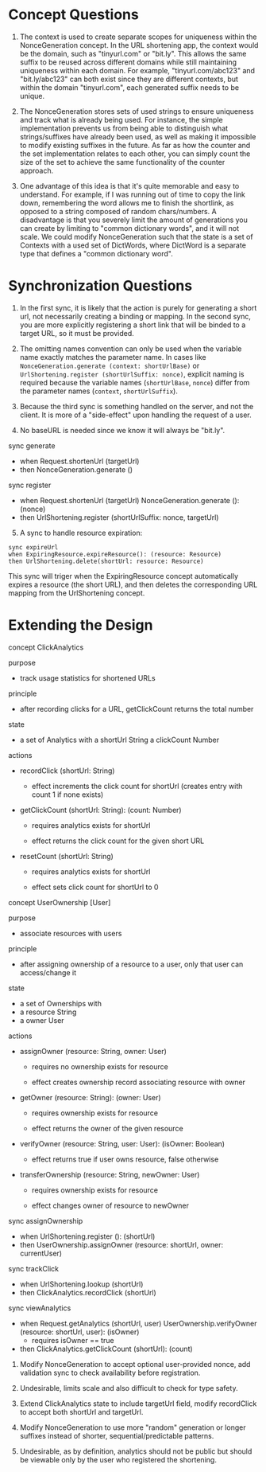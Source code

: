 # Concept Questions

1. The context is used to create separate scopes for uniqueness within the NonceGeneration concept. In the URL shortening app, the context would be the domain, such as "tinyurl.com" or "bit.ly". This allows the same suffix to be reused across different domains while still maintaining uniqueness within each domain. For example, "tinyurl.com/abc123" and "bit.ly/abc123" can both exist since they are different contexts, but within the domain "tinyurl.com", each generated suffix needs to be unique.

2. The NonceGeneration stores sets of used strings to ensure uniqueness and track what is already being used. For instance, the simple implementation prevents us from being able to distinguish what strings/suffixes have already been used, as well as making it impossible to modify existing suffixes in the future. As far as how the counter and the set implementation relates to each other, you can simply count the size of the set to achieve the same functionality of the counter approach.

3. One advantage of this idea is that it's quite memorable and easy to understand. For example, if I was running out of time to copy the link down, remembering the word allows me to finish the shortlink, as opposed to a string composed of random chars/numbers. A disadvantage is that you severely limit the amount of generations you can create by limiting to "common dictionary words", and it will not scale. We could modify NonceGeneration such that the state is a set of Contexts with a used set of DictWords, where DictWord is a separate type that defines a "common dictionary word".

# Synchronization Questions

1. In the first sync, it is likely that the action is purely for generating a short url, not necessarily creating a binding or mapping. In the second sync, you are more explicitly registering a short link that will be binded to a target URL, so it must be provided.

2. The omitting names convention can only be used when the variable name exactly matches the parameter name. In cases like `NonceGeneration.generate (context: shortUrlBase)` or `UrlShortening.register (shortUrlSuffix: nonce)`, explicit naming is required because the variable names (`shortUrlBase`, `nonce`) differ from the parameter names (`context`, `shortUrlSuffix`).

3. Because the third sync is something handled on the server, and not the client. It is more of a "side-effect" upon handling the request of a user.

4. No baseURL is needed since we know it will always be "bit.ly".

sync generate

- when Request.shortenUrl (targetUrl)
- then NonceGeneration.generate ()

sync register

- when Request.shortenUrl (targetUrl)
  NonceGeneration.generate (): (nonce)
- then UrlShortening.register (shortUrlSuffix: nonce, targetUrl)

5. A sync to handle resource expiration:

```
sync expireUrl
when ExpiringResource.expireResource(): (resource: Resource)
then UrlShortening.delete(shortUrl: resource: Resource)
```

This sync will triger when the ExpiringResource concept automatically expires a resource (the short URL), and then deletes the corresponding URL mapping from the UrlShortening concept.

# Extending the Design

concept ClickAnalytics

purpose

- track usage statistics for shortened URLs

principle

- after recording clicks for a URL, getClickCount returns the total number

state

- a set of Analytics with
  a shortUrl String
  a clickCount Number

actions

- recordClick (shortUrl: String)

  - effect increments the click count for shortUrl (creates entry with count 1 if none exists)

- getClickCount (shortUrl: String): (count: Number)

  - requires analytics exists for shortUrl

  - effect returns the click count for the given short URL

- resetCount (shortUrl: String)

  - requires analytics exists for shortUrl

  - effect sets click count for shortUrl to 0

concept UserOwnership \[User\]

purpose

- associate resources with users

principle

- after assigning ownership of a resource to a user, only that user can access/change it

state

- a set of Ownerships with
- a resource String
- a owner User

actions

- assignOwner (resource: String, owner: User)

  - requires no ownership exists for resource

  - effect creates ownership record associating resource with owner

- getOwner (resource: String): (owner: User)

  - requires ownership exists for resource

  - effect returns the owner of the given resource

- verifyOwner (resource: String, user: User): (isOwner: Boolean)

  - effect returns true if user owns resource, false otherwise

- transferOwnership (resource: String, newOwner: User)

  - requires ownership exists for resource

  - effect changes owner of resource to newOwner

sync assignOwnership

- when UrlShortening.register (): (shortUrl)
- then UserOwnership.assignOwner (resource: shortUrl, owner: currentUser)

sync trackClick

- when UrlShortening.lookup (shortUrl)
- then ClickAnalytics.recordClick (shortUrl)

sync viewAnalytics

- when Request.getAnalytics (shortUrl, user)
  UserOwnership.verifyOwner (resource: shortUrl, user): (isOwner)
  - requires isOwner == true
- then ClickAnalytics.getClickCount (shortUrl): (count)

1. Modify NonceGeneration to accept optional user-provided nonce, add validation sync to check availability before registration.

2. Undesirable, limits scale and also difficult to check for type safety.

3. Extend ClickAnalytics state to include targetUrl field, modify recordClick to accept both shortUrl and targetUrl.

4. Modify NonceGeneration to use more "random" generation or longer suffixes instead of shorter, sequential/predictable patterns.

5. Undesirable, as by definition, analytics should not be public but should be viewable only by the user who registered the shortening.
